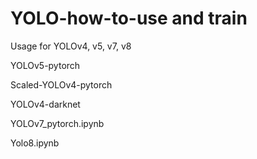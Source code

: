 # YOLO-how-to-use and train
Usage for YOLOv4, v5, v7, v8

YOLOv5-pytorch

Scaled-YOLOv4-pytorch

YOLOv4-darknet

YOLOv7_pytorch.ipynb

Yolo8.ipynb
